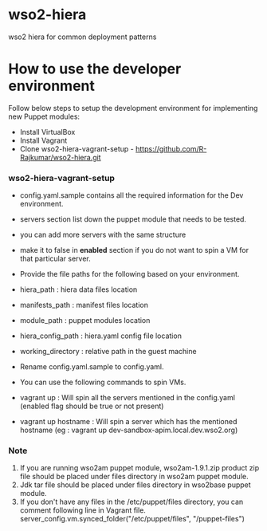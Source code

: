 # wso2-hiera
wso2 hiera for common deployment patterns

# How to use the developer environment
Follow below steps to setup the development environment for implementing new Puppet modules:

- Install VirtualBox
- Install Vagrant
- Clone wso2-hiera-vagrant-setup - https://github.com/R-Rajkumar/wso2-hiera.git

### wso2-hiera-vagrant-setup

- config.yaml.sample contains all the required information for the Dev environment.

 - servers section list down the puppet module that needs to be tested.
 - you can add more servers with the same structure
 - make it to false in **enabled** section if you do not want to spin a VM for that particular server.

- Provide the file paths for the following based on your environment.

 - hiera_path : hiera data files location
 - manifests_path : manifest files location
 - module_path : puppet modules location
 - hiera_config_path : hiera.yaml config file location
 - working_directory : relative path in the guest machine

- Rename config.yaml.sample to config.yaml.

- You can use the following commands to spin VMs.

 - vagrant up : Will spin all the servers mentioned in the config.yaml (enabled flag should be true or not present)
 - vagrant up hostname : Will spin a server which has the mentioned hostname (eg : vagrant up dev-sandbox-apim.local.dev.wso2.org)

### Note

1. If you are running wso2am puppet module, wso2am-1.9.1.zip product zip file should be placed under files directory in wso2am puppet module.
2. Jdk tar file should be placed under files directory in wso2base puppet module.
3. If you don't have any files in the /etc/puppet/files directory, you can comment following line in Vagrant file.
server_config.vm.synced_folder("/etc/puppet/files", "/puppet-files")

